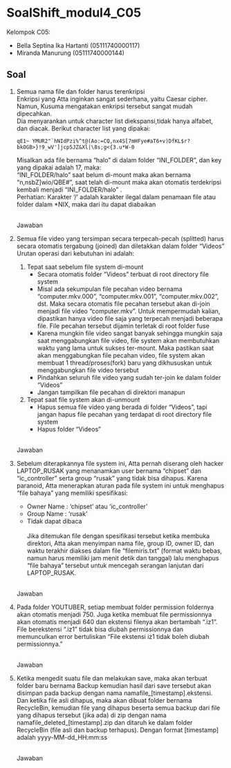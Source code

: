 # SoalShift_modul4_C05

Kelompok C05:
- Bella Septina Ika Hartanti (05111740000117)
- Miranda Manurung (05111740000144)

## Soal
1. Semua nama file dan folder harus terenkripsi</br>
   Enkripsi yang Atta inginkan sangat sederhana, yaitu Caesar cipher. Namun, Kusuma mengatakan enkripsi tersebut sangat mudah dipecahkan.</br>
   Dia menyarankan untuk character list diekspansi,tidak hanya alfabet, dan diacak. Berikut character list yang dipakai:</br>
   ````
   qE1~ YMUR2"`hNIdPzi%^t@(Ao:=CQ,nx4S[7mHFye#aT6+v)DfKL$r?bkOGB>}!9_wV']jcp5JZ&Xl|\8s;g<{3.u*W-0
   ````
   Misalkan ada file bernama “halo” di dalam folder “INI_FOLDER”, dan key yang dipakai adalah 17, maka:</br>
   “INI_FOLDER/halo” saat belum di-mount maka akan bernama “n,nsbZ]wio/QBE#”, saat telah di-mount maka akan otomatis terdekripsi kembali menjadi “INI_FOLDER/halo” .</br>
   Perhatian: Karakter ‘/’ adalah karakter ilegal dalam penamaan file atau folder dalam *NIX, maka dari itu dapat diabaikan</br>
   
   </br>Jawaban</br>

2. Semua file video yang tersimpan secara terpecah-pecah (splitted) harus secara otomatis tergabung (joined) dan diletakkan dalam folder “Videos”</br>
   Urutan operasi dari kebutuhan ini adalah:</br>
   1. Tepat saat sebelum file system di-mount</br>
      - Secara otomatis folder “Videos” terbuat di root directory file system</br>
      - Misal ada sekumpulan file pecahan video bernama “computer.mkv.000”, “computer.mkv.001”, “computer.mkv.002”, dst. Maka secara otomatis file pecahan tersebut akan di-join menjadi file video “computer.mkv”. Untuk mempermudah kalian, dipastikan hanya video file saja yang terpecah menjadi beberapa file. File pecahan tersebut dijamin terletak di root folder fuse</br>
      - Karena mungkin file video sangat banyak sehingga mungkin saja saat menggabungkan file video, file system akan membutuhkan waktu yang lama untuk sukses ter-mount. Maka pastikan saat akan menggabungkan file pecahan video, file system akan membuat 1 thread/proses(fork) baru yang dikhususkan untuk menggabungkan file video tersebut</br>
      - Pindahkan seluruh file video yang sudah ter-join ke dalam folder “Videos”</br>
      - Jangan tampilkan file pecahan di direktori manapun</br>
    2. Tepat saat file system akan di-unmount</br>
       - Hapus semua file video yang berada di folder “Videos”, tapi jangan hapus file pecahan yang terdapat di root directory file system</br>
       - Hapus folder “Videos” </br>
       
   </br>Jawaban</br>
       
3. Sebelum diterapkannya file system ini, Atta pernah diserang oleh hacker LAPTOP_RUSAK yang menanamkan user bernama “chipset” dan “ic_controller” serta group “rusak” yang tidak bisa dihapus. Karena paranoid, Atta menerapkan aturan pada file system ini untuk menghapus “file bahaya” yang memiliki spesifikasi:</br>
   - Owner Name     : ‘chipset’ atau ‘ic_controller’</br>
   - Group Name    : ‘rusak’</br>
   - Tidak dapat dibaca</br>
</br>Jika ditemukan file dengan spesifikasi tersebut ketika membuka direktori, Atta akan menyimpan nama file, group ID, owner ID, dan waktu terakhir diakses dalam file “filemiris.txt” (format waktu bebas, namun harus memiliki jam menit detik dan tanggal) lalu menghapus “file bahaya” tersebut untuk mencegah serangan lanjutan dari LAPTOP_RUSAK.</br>

   </br>Jawaban</br>

4. Pada folder YOUTUBER, setiap membuat folder permission foldernya akan otomatis menjadi 750. Juga ketika membuat file permissionnya akan otomatis menjadi 640 dan ekstensi filenya akan bertambah “.iz1”. File berekstensi “.iz1” tidak bisa diubah permissionnya dan memunculkan error bertuliskan “File ekstensi iz1 tidak boleh diubah permissionnya.”</br>

   </br>Jawaban</br>

5. Ketika mengedit suatu file dan melakukan save, maka akan terbuat folder baru bernama Backup kemudian hasil dari save tersebut akan disimpan pada backup dengan nama namafile_[timestamp].ekstensi. Dan ketika file asli dihapus, maka akan dibuat folder bernama RecycleBin, kemudian file yang dihapus beserta semua backup dari file yang dihapus tersebut (jika ada) di zip dengan nama namafile_deleted_[timestamp].zip dan ditaruh ke dalam folder RecycleBin (file asli dan backup terhapus). Dengan format [timestamp] adalah yyyy-MM-dd_HH:mm:ss</br>

   </br>Jawaban</br>

